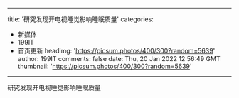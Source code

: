 
---
title: '研究发现开电视睡觉影响睡眠质量'
categories: 
 - 新媒体
 - 199IT
 - 首页更新
headimg: 'https://picsum.photos/400/300?random=5639'
author: 199IT
comments: false
date: Thu, 20 Jan 2022 12:56:49 GMT
thumbnail: 'https://picsum.photos/400/300?random=5639'
---

<div>   
研究发现开电视睡觉影响睡眠质量  
</div>
            